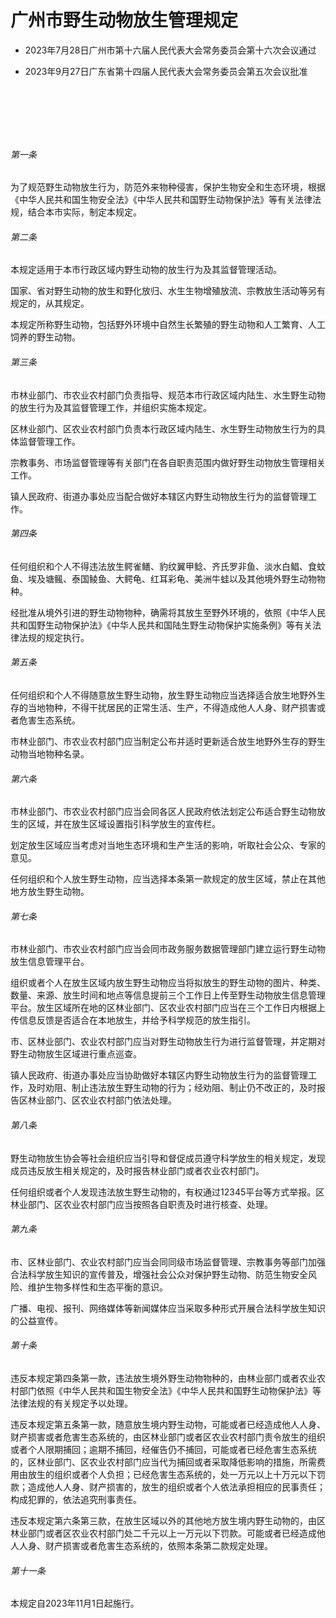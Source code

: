 # 广州市野生动物放生管理规定

- 2023年7月28日广州市第十六届人民代表大会常务委员会第十六次会议通过

- 2023年9月27日广东省第十四届人民代表大会常务委员会第五次会议批准

<!-- INFO END -->

​

​

​

###### 第一条

为了规范野生动物放生行为，防范外来物种侵害，保护生物安全和生态环境，根据《中华人民共和国生物安全法》《中华人民共和国野生动物保护法》等有关法律法规，结合本市实际，制定本规定。

###### 第二条

本规定适用于本市行政区域内野生动物的放生行为及其监督管理活动。

国家、省对野生动物的放生和野化放归、水生生物增殖放流、宗教放生活动等另有规定的，从其规定。

本规定所称野生动物，包括野外环境中自然生长繁殖的野生动物和人工繁育、人工饲养的野生动物。

###### 第三条

市林业部门、市农业农村部门负责指导、规范本市行政区域内陆生、水生野生动物的放生行为及其监督管理工作，并组织实施本规定。

区林业部门、区农业农村部门负责本行政区域内陆生、水生野生动物放生行为的具体监督管理工作。

宗教事务、市场监督管理等有关部门在各自职责范围内做好野生动物放生管理相关工作。

镇人民政府、街道办事处应当配合做好本辖区内野生动物放生行为的监督管理工作。

###### 第四条

任何组织和个人不得违法放生鳄雀鳝、豹纹翼甲鲶、齐氏罗非鱼、淡水白鲳、食蚊鱼、埃及塘鲺、泰国鲮鱼、大鳄龟、红耳彩龟、美洲牛蛙以及其他境外野生动物物种。

经批准从境外引进的野生动物物种，确需将其放生至野外环境的，依照《中华人民共和国野生动物保护法》《中华人民共和国陆生野生动物保护实施条例》等有关法律法规的规定执行。

###### 第五条

任何组织和个人不得随意放生野生动物，放生野生动物应当选择适合放生地野外生存的当地物种，不得干扰居民的正常生活、生产，不得造成他人人身、财产损害或者危害生态系统。

市林业部门、市农业农村部门应当制定公布并适时更新适合放生地野外生存的野生动物当地物种名录。

###### 第六条

市林业部门、市农业农村部门应当会同各区人民政府依法划定公布适合野生动物放生的区域，并在放生区域设置指引科学放生的宣传栏。

划定放生区域应当考虑对当地生态环境和生产生活的影响，听取社会公众、专家的意见。

任何组织和个人放生野生动物，应当选择本条第一款规定的放生区域，禁止在其他地方放生野生动物。

###### 第七条

市林业部门、市农业农村部门应当会同市政务服务数据管理部门建立运行野生动物放生信息管理平台。

组织或者个人在放生区域内放生野生动物应当将拟放生的野生动物的图片、种类、数量、来源、放生时间和地点等信息提前三个工作日上传至野生动物放生信息管理平台。放生区域所在地的区林业部门、区农业农村部门应当在三个工作日内根据上传信息反馈是否适合在本地放生，并给予科学规范的放生指引。

市、区林业部门、农业农村部门应当对野生动物放生行为进行监督管理，并定期对野生动物放生区域进行重点巡查。

镇人民政府、街道办事处应当协助做好本辖区内野生动物放生行为的监督管理工作，及时劝阻、制止违法放生野生动物的行为；经劝阻、制止仍不改正的，及时报告区林业部门、区农业农村部门依法处理。

###### 第八条

野生动物放生协会等社会组织应当引导和督促成员遵守科学放生的相关规定，发现成员违反放生相关规定的，及时报告林业部门或者农业农村部门。

任何组织或者个人发现违法放生野生动物的，有权通过12345平台等方式举报。区林业部门、区农业农村部门应当按照各自职责及时进行核查、处理。

###### 第九条

市、区林业部门、农业农村部门应当会同同级市场监督管理、宗教事务等部门加强合法科学放生知识的宣传普及，增强社会公众对保护野生动物、防范生物安全风险、维护生物多样性和生态平衡的意识。

广播、电视、报刊、网络媒体等新闻媒体应当采取多种形式开展合法科学放生知识的公益宣传。

###### 第十条

违反本规定第四条第一款，违法放生境外野生动物物种的，由林业部门或者农业农村部门依照《中华人民共和国生物安全法》《中华人民共和国野生动物保护法》等法律法规的有关规定予以处理。

违反本规定第五条第一款，随意放生境内野生动物，可能或者已经造成他人人身、财产损害或者危害生态系统的，由区林业部门或者区农业农村部门责令放生的组织或者个人限期捕回；逾期不捕回，经催告仍不捕回，可能或者已经危害生态系统的，区林业部门、区农业农村部门应当代为捕回或者采取降低影响的措施，所需费用由放生的组织或者个人负担；已经危害生态系统的，处一万元以上十万元以下罚款；造成他人人身、财产损害的，放生的组织或者个人依法承担相应的民事责任；构成犯罪的，依法追究刑事责任。

违反本规定第六条第三款，在放生区域以外的其他地方放生境内野生动物的，由区林业部门或者区农业农村部门处二千元以上一万元以下罚款。可能或者已经造成他人人身、财产损害或者危害生态系统的，依照本条第二款规定处理。

###### 第十一条

本规定自2023年11月1日起施行。
